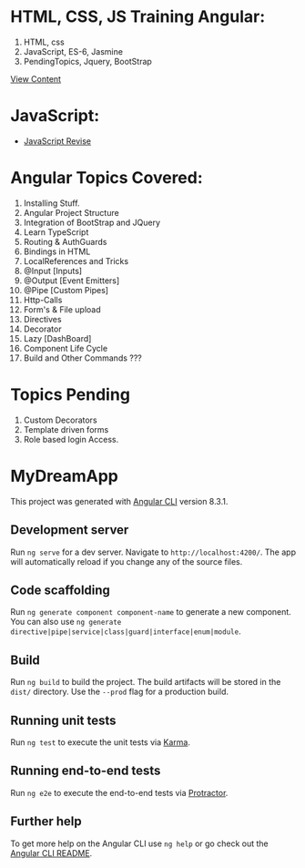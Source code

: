 HTML, CSS, JS Training Angular:
==============================
1. HTML, css
2. JavaScript, ES-6, Jasmine
3. PendingTopics, Jquery, BootStrap

[View Content](https://github.com/siripuramjagadishraj1/4.UI_angular_all_concepts/tree/master/HTML%2CCSS%2CJS%20Training)

JavaScript:
===========
* [JavaScript Revise](https://github.com/siripuramjagadishraj1/4.UI_angular_all_concepts/blob/master/JavaScript.txt)

Angular Topics Covered:
=======================
1. Installing Stuff.
2. Angular Project Structure
3. Integration of BootStrap and JQuery
4. Learn TypeScript
5. Routing & AuthGuards
6. Bindings in HTML
7. LocalReferences and Tricks
8. @Input [Inputs]
9. @Output [Event Emitters]
10. @Pipe [Custom Pipes]
11. Http-Calls
12. Form's & File upload
13. Directives
14. Decorator
15. Lazy [DashBoard]
16. Component Life Cycle
17. Build and Other Commands ???

# Topics Pending
1. Custom Decorators
2. Template driven forms
3. Role based login Access.

# MyDreamApp

This project was generated with [Angular CLI](https://github.com/angular/angular-cli) version 8.3.1.

## Development server

Run `ng serve` for a dev server. Navigate to `http://localhost:4200/`. The app will automatically reload if you change any of the source files.

## Code scaffolding

Run `ng generate component component-name` to generate a new component. You can also use `ng generate directive|pipe|service|class|guard|interface|enum|module`.

## Build

Run `ng build` to build the project. The build artifacts will be stored in the `dist/` directory. Use the `--prod` flag for a production build.

## Running unit tests

Run `ng test` to execute the unit tests via [Karma](https://karma-runner.github.io).

## Running end-to-end tests

Run `ng e2e` to execute the end-to-end tests via [Protractor](http://www.protractortest.org/).

## Further help

To get more help on the Angular CLI use `ng help` or go check out the [Angular CLI README](https://github.com/angular/angular-cli/blob/master/README.md).
